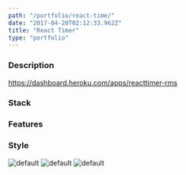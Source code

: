 ```yaml
---
path: "/portfolio/react-time/"
date: "2017-04-20T02:12:33.962Z"
title: "React Timer"
type: "portfolio"
---
```


### Description
<https://dashboard.heroku.com/apps/reacttimer-rms>

### Stack


### Features


### Style


![default](https://storage.googleapis.com/russellmschmidt-net-portfolio/portraits/russell-portrait-1.jpg)
![default](https://storage.googleapis.com/russellmschmidt-net-portfolio/portraits/russell-portrait-2.jpg)
![default](https://storage.googleapis.com/russellmschmidt-net-portfolio/portraits/russell-portrait-3.jpg)